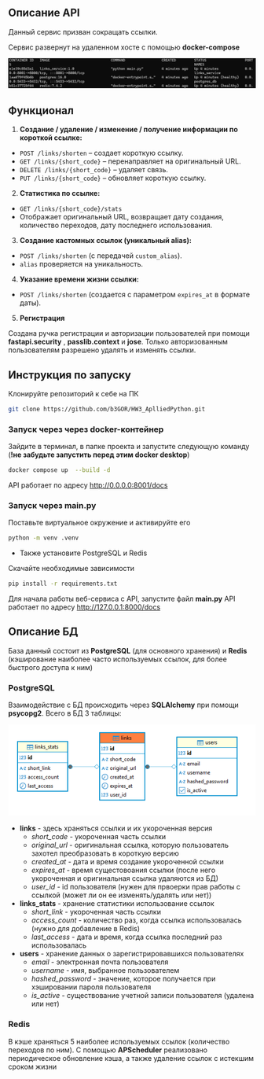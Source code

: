 ## Описание API

Данный сервис призван сокращать ссылки. 

Сервис развернут на удаленном хосте с помощью **docker-compose**


![](https://github.com/b3GOR/HW3_AplliedPython/blob/main/img/deploy.png)


## Функционал

1. **Создание / удаление / изменение / получение информации по короткой ссылке:**
  - `POST /links/shorten` – создает короткую ссылку.
  - `GET /links/{short_code}` – перенаправляет на оригинальный URL.
  - `DELETE /links/{short_code}` – удаляет связь.
  - `PUT /links/{short_code}` – обновляет короткую ссылку.
2. **Статистика по ссылке:**
  - `GET /links/{short_code}/stats`
  - Отображает оригинальный URL, возвращает дату создания, количество переходов, дату последнего использования.
3. **Создание кастомных ссылок (уникальный alias):**
  - `POST /links/shorten` (с передачей `custom_alias`).
  - `alias` проверяется на уникальность.
4. **Указание времени жизни ссылки:**
  - `POST /links/shorten` (создается с параметром `expires_at` в формате даты).
5. **Регистрация**

Создана ручка регистрации и авторизации пользователей при помощи **fastapi.security** , **passlib.context**  и **jose**. Только авторизованным пользователям разрешено удалять и изменять ссылки.


## Инструкция по запуску

Клонируйте репозиторий к себе на ПК
```sh
git clone https://github.com/b3GOR/HW3_AplliedPython.git
```
### Запуск через через docker-контейнер
Зайдите в терминал, в папке проекта и запустите следующую команду (**!не забудьте запустить перед этим docker desktop**)

```sh
docker compose up  --build -d
```

API  работает по адресу http://0.0.0.0:8001/docs

### Запуск через main.py

Поставьте виртуальное окружение и активируйте его

```sh
python -m venv .venv
```

* Также установите PostgreSQL и Redis

Скачайте необходимые зависимости 

```sh
pip install -r requirements.txt
```

Для начала работы веб-сервиса с API, запустите файл **main.py**
API  работает по адресу http://127.0.0.1:8000/docs

## Описание БД
База данный состоит из **PostgreSQL** (для основного хранения) и **Redis** (кэширование наиболее часто используемых ссылок, для более быстрого доступа к ним) 

###  PostgreSQL

Взаимодействие с БД происходить через **SQLAlchemy** при помощи **psycopg2**.
Всего в БД 3 таблицы:

![](https://github.com/b3GOR/HW3_AplliedPython/blob/main/img/db.png)

* **links** - здесь храняться ссылки и их укороченная версия
    * *short_code* - укороченная часть ссылки
    * *original_url* - оригинальная ссылка, которую пользователь захотел преобразовать в короткую версию
    * *created_at* - дата и время создание укороченной ссылки
    * *expires_at* - время сущестовоания ссылки (после него укороченная и оригинальная ссылка удаляются из БД)
    * *user_id* - id пользователя (нужен для првоерки прав работы с ссылкой (может ли он ее изменять/удалять или нет))
* **links_stats** - хранение статистики использование ссылок
    * *short_link* - укороченная часть ссылки
    * *access_count* - количество раз, когда ссылка использовалась (нужно для добавление в Redis)
    * *last_access* -  дата и время, когда ссылка последний раз использовалась
* **users** - хранение данных о зарегистрировавшихся пользователях
    * *email* - электронная почта пользователя
    * *username* - имя, выбранное пользователем
    * *hashed_password* - значение, которое получается при хэшировании пароля пользователя
    * *is_active* - существование учетной записи пользователя (удалена или нет)

### Redis

В кэше храняться 5 наиболее используемых ссылок (количество переходов по ним). С помощью **APScheduler** реализовано периодическое обновление кэша, а также удаление ссылок с истекшим сроком жизни



